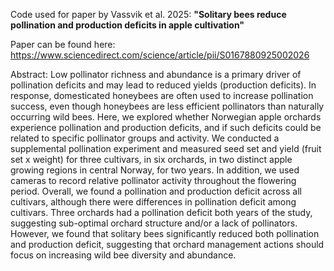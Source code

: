Code used for paper by Vassvik et al. 2025: **"Solitary bees reduce pollination and production deficits in apple cultivation"** 

Paper can be found here: https://www.sciencedirect.com/science/article/pii/S0167880925002026

Abstract:
Low pollinator richness and abundance is a primary driver of pollination deficits and may lead to reduced yields (production deficits). In response, domesticated honeybees are often used to increase pollination success, even though honeybees are less efficient pollinators than naturally occurring wild bees. Here, we explored whether Norwegian apple orchards experience pollination and production deficits, and if such deficits could be related to specific pollinator groups and activity. We conducted a supplemental pollination experiment and measured seed set and yield (fruit set x weight) for three cultivars, in six orchards, in two distinct apple growing regions in central Norway, for two years. In addition, we used cameras to record relative pollinator activity throughout the flowering period. Overall, we found a pollination and production deficit across all cultivars, although there were differences in pollination deficit among cultivars. Three orchards had a pollination deficit both years of the study, suggesting sub-optimal orchard structure and/or a lack of pollinators. However, we found that solitary bees significantly reduced both pollination and production deficit, suggesting that orchard management actions should focus on increasing wild bee diversity and abundance.
